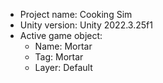 <!-- UNITY CODE ASSIST INSTRUCTIONS START -->
- Project name: Cooking Sim
- Unity version: Unity 2022.3.25f1
- Active game object:
  - Name: Mortar
  - Tag: Mortar
  - Layer: Default
<!-- UNITY CODE ASSIST INSTRUCTIONS END -->